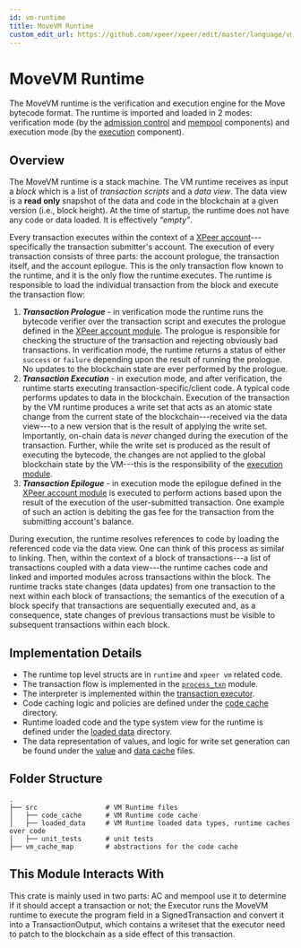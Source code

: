 ```yaml
---
id: vm-runtime
title: MoveVM Runtime
custom_edit_url: https://github.com/xpeer/xpeer/edit/master/language/vm/vm_runtime/README.md
---
```


# MoveVM Runtime

The MoveVM runtime is the verification and execution engine for the Move
bytecode format. The runtime is imported and loaded in 2 modes:
verification mode (by the [admission control](../../../admission_control)
and [mempool](../../../mempool) components) and execution mode (by the
[execution](../../../execution) component).

## Overview

The MoveVM runtime is a stack machine. The VM runtime receives as input a
*block* which is a list of *transaction scripts* and a *data view*. The
data view is a **read only** snapshot of the data and code in the blockchain at
a given version (i.e., block height). At the time of startup, the runtime
does not have any code or data loaded. It is effectively *“empty”*.

Every transaction executes within the context of a [XPeer
account](../../stdlib/modules/xpeer_account.mvir)---specifically the transaction
submitter's account.  The execution of every transaction consists of three
parts: the account prologue, the transaction itself, and the account
epilogue. This is the only transaction flow known to the runtime, and it is
the only flow the runtime executes. The runtime is responsible to load the
individual transaction from the block and execute the transaction flow:

1. ***Transaction Prologue*** - in verification mode the runtime runs the
   bytecode verifier over the transaction script and executes the
   prologue defined in the [XPeer account
   module](../../stdlib/modules/xpeer_account.mvir). The prologue is responsible
   for checking the structure of the transaction and
   rejecting obviously bad transactions. In verification mode, the runtime
   returns a status of either `success` or `failure` depending upon the
   result of running the prologue. No updates to the blockchain state are
   ever performed by the prologue.
2. ***Transaction Execution*** - in execution mode, and after verification,
   the runtime starts executing transaction-specific/client code.  A typical
   code performs updates to data in the blockchain. Execution of the
   transaction by the VM runtime produces a write set that acts as an
   atomic state change from the current state of the blockchain---received
   via the data view---to a new version that is the result of applying the
   write set.  Importantly, on-chain data is _never_ changed during the
   execution of the transaction. Further, while the write set is produced as the
   result of executing the bytecode, the changes are not applied to the global
   blockchain state by the VM---this is the responsibility of the
   [execution module](../../../execution/).
3. ***Transaction Epilogue*** - in execution mode the epilogue defined in
   the [XPeer account module](../../stdlib/modules/xpeer_account.mvir) is
   executed to perform actions based upon the result of the execution of
   the user-submitted transaction. One example of such an action is
   debiting the gas fee for the transaction from the submitting account's
   balance.

During execution, the runtime resolves references to code by loading the
referenced code via the data view. One can think of this process as similar
to linking. Then, within the context of a block of transactions---a list of
transactions coupled with a data view---the runtime caches code and
linked and imported modules across transactions within the block.
The runtime tracks state changes (data updates) from one transaction
to the next within each block of transactions; the semantics of the
execution of a block specify that transactions are sequentially executed
and, as a consequence, state changes of previous transactions must be
visible to subsequent transactions within each block.

## Implementation Details

* The runtime top level structs are in `runtime` and `xpeer vm` related
  code.
* The transaction flow is implemented in the [`process_txn`](./src/process_txn.rs)
  module.
* The interpreter is implemented within the [transaction
  executor](./src/txn_executor.rs).
* Code caching logic and policies are defined under the [code
  cache](./src/code_cache/) directory.
* Runtime loaded code and the type system view for the runtime is defined
  under the [loaded data](./src/loaded_data/) directory.
* The data representation of values, and logic for write set generation can
  be found under the [value](./src/value.rs) and [data
  cache](./src/data_cache.rs) files.

## Folder Structure

```
.
├── src                 # VM Runtime files
│   ├── code_cache      # VM Runtime code cache
│   ├── loaded_data     # VM Runtime loaded data types, runtime caches over code
│   ├── unit_tests      # unit tests
├── vm_cache_map        # abstractions for the code cache
```

## This Module Interacts With

This crate is mainly used in two parts: AC and mempool use it to determine
if it should accept a transaction or not; the Executor runs the MoveVM
runtime to execute the program field in a SignedTransaction and convert
it into a TransactionOutput, which contains a writeset that the
executor need to patch to the blockchain as a side effect of this
transaction.
